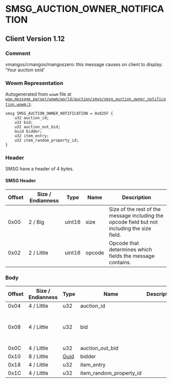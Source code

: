 # SMSG_AUCTION_OWNER_NOTIFICATION

## Client Version 1.12

### Comment

vmangos/cmangos/mangoszero: this message causes on client to display: 'Your auction sold'

### Wowm Representation

Autogenerated from `wowm` file at [`wow_message_parser/wowm/world/auction/smsg/smsg_auction_owner_notification.wowm:3`](https://github.com/gtker/wow_messages/tree/main/wow_message_parser/wowm/world/auction/smsg/smsg_auction_owner_notification.wowm#L3).
```rust,ignore
smsg SMSG_AUCTION_OWNER_NOTIFICATION = 0x025F {
    u32 auction_id;
    u32 bid;
    u32 auction_out_bid;
    Guid bidder;
    u32 item_entry;
    u32 item_random_property_id;
}
```
### Header

SMSG have a header of 4 bytes.

#### SMSG Header

| Offset | Size / Endianness | Type   | Name   | Description |
| ------ | ----------------- | ------ | ------ | ----------- |
| 0x00   | 2 / Big           | uint16 | size   | Size of the rest of the message including the opcode field but not including the size field.|
| 0x02   | 2 / Little        | uint16 | opcode | Opcode that determines which fields the message contains.|

### Body

| Offset | Size / Endianness | Type | Name | Description | Comment |
| ------ | ----------------- | ---- | ---- | ----------- | ------- |
| 0x04 | 4 / Little | u32 | auction_id |  |  |
| 0x08 | 4 / Little | u32 | bid |  | vmangos/cmangos/mangoszero: if 0, client shows ERR_AUCTION_EXPIRED_S, else ERR_AUCTION_SOLD_S (works only when guid==0) |
| 0x0C | 4 / Little | u32 | auction_out_bid |  |  |
| 0x10 | 8 / Little | [Guid](../spec/packed-guid.md) | bidder |  |  |
| 0x18 | 4 / Little | u32 | item_entry |  |  |
| 0x1C | 4 / Little | u32 | item_random_property_id |  |  |

